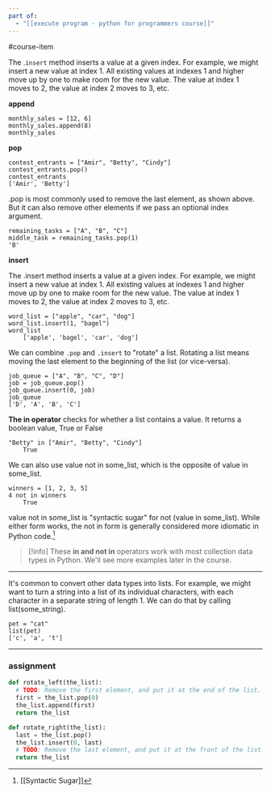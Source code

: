 ```yaml
---
part of:
  - "[[execute program - python for programmers course]]"
---
```

#course-item

The .`insert` method inserts a value at a given index. For example, we might insert a new value at index 1. All existing values at indexes 1 and higher move up by one to make room for the new value. The value at index 1 moves to 2, the value at index 2 moves to 3, etc.


**append**

	monthly_sales = [12, 6]
	monthly_sales.append(8)
	monthly_sales

**pop**

	contest_entrants = ["Amir", "Betty", "Cindy"]
	contest_entrants.pop()
	contest_entrants
	['Amir', 'Betty'] 

.pop is most commonly used to remove the last element, as shown above. But it can also remove other elements if we pass an optional index argument.

	remaining_tasks = ["A", "B", "C"]
	middle_task = remaining_tasks.pop(1)
	'B'

**insert**

The .insert method inserts a value at a given index. For example, we might insert a new value at index 1. All existing values at indexes 1 and higher move up by one to make room for the new value. The value at index 1 moves to 2, the value at index 2 moves to 3, etc.

	word_list = ["apple", "car", "dog"]
	word_list.insert(1, "bagel")
	word_list
		['apple', 'bagel', 'car', 'dog']

We can combine `.pop` and `.insert` to "rotate" a list. Rotating a list means moving the last element to the beginning of the list (or vice-versa).

	job_queue = ["A", "B", "C", "D"]
	job = job_queue.pop()
	job_queue.insert(0, job)
	job_queue
	['D', 'A', 'B', 'C']

**The in operator** checks for whether a list contains a value. It returns a boolean value, True or False

	"Betty" in ["Amir", "Betty", "Cindy"]
		True

We can also use value not in some_list, which is the opposite of value in some_list.

	winners = [1, 2, 3, 5]
	4 not in winners
		True

value not in some_list is "syntactic sugar" for not (value in some_list). While either form works, the not in form is generally considered more idiomatic in Python code.[^1]

> [!info]
> These **in and not in** operators work with most collection data types in Python. We'll see more examples later in the course.

___

It's common to convert other data types into lists. For example, we might want to turn a string into a list of its individual characters, with each character in a separate string of length 1. We can do that by calling list(some_string).

	pet = "cat"
	list(pet)
	['c', 'a', 't']

___

### assignment

```python
def rotate_left(the_list):
  # TODO: Remove the first element, and put it at the end of the list.
  first = the_list.pop(0)
  the_list.append(first)
  return the_list

def rotate_right(the_list):
  last = the_list.pop()
  the_list.insert(0, last)
  # TODO: Remove the last element, and put it at the front of the list.
  return the_list
```


[^1]: [[Syntactic Sugar]]